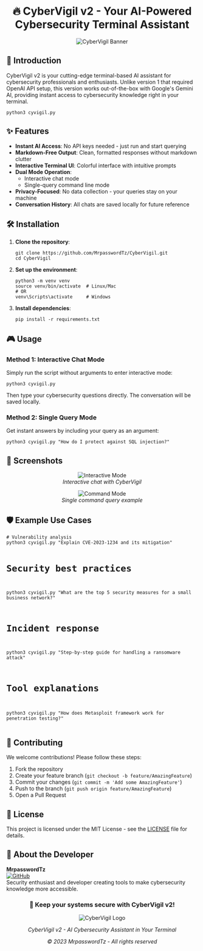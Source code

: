 <h1 align="center">🔥 CyberVigil v2 - Your AI-Powered Cybersecurity Terminal Assistant</h1>

<p align="center">
  <img src="https://raw.githubusercontent.com/MrpasswordTz/Cybervigil/images/refs/heads/main/banner.png" alt="CyberVigil Banner">
  <br>
</p>

<h2>🚀 Introduction</h2>
<p>CyberVigil v2 is your cutting-edge terminal-based AI assistant for cybersecurity professionals and enthusiasts. Unlike version 1 that required OpenAI API setup, this version works out-of-the-box with Google's Gemini AI, providing instant access to cybersecurity knowledge right in your terminal.</p>

<pre><code>python3 cyvigil.py</code></pre>

<h2>✨ Features</h2>
<ul>
  <li><strong>Instant AI Access</strong>: No API keys needed - just run and start querying</li>
  <li><strong>Markdown-Free Output</strong>: Clean, formatted responses without markdown clutter</li>
  <li><strong>Interactive Terminal UI</strong>: Colorful interface with intuitive prompts</li>
  <li><strong>Dual Mode Operation</strong>:
    <ul>
      <li>Interactive chat mode</li>
      <li>Single-query command line mode</li>
    </ul>
  </li>
  <li><strong>Privacy-Focused</strong>: No data collection - your queries stay on your machine</li>
  <li><strong>Conversation History</strong>: All chats are saved locally for future reference</li>
</ul>

<h2>🛠️ Installation</h2>
<ol>
  <li><strong>Clone the repository</strong>:
    <pre><code>git clone https://github.com/MrpasswordTz/CyberVigil.git
cd CyberVigil</code></pre>
  </li>
  <li><strong>Set up the environment</strong>:
    <pre><code>python3 -m venv venv
source venv/bin/activate  # Linux/Mac
# OR
venv\Scripts\activate     # Windows</code></pre>
  </li>
  <li><strong>Install dependencies</strong>:
    <pre><code>pip install -r requirements.txt</code></pre>
  </li>
</ol>

<h2>🎮 Usage</h2>

<h3>Method 1: Interactive Chat Mode</h3>
<p>Simply run the script without arguments to enter interactive mode:</p>
<pre><code>python3 cyvigil.py</code></pre>
<p>Then type your cybersecurity questions directly. The conversation will be saved locally.</p>

<h3>Method 2: Single Query Mode</h3>
<p>Get instant answers by including your query as an argument:</p>
<pre><code>python3 cyvigil.py "How do I protect against SQL injection?"</code></pre>

<h2>📸 Screenshots</h2>
<p align="center">
  <img src="https://placehold.co/600x400/1a1a2e/white?text=Interactive+Mode+Example" alt="Interactive Mode">
  <br>
  <em>Interactive chat with CyberVigil</em>
</p>

<p align="center">
  <img src="https://placehold.co/600x400/1a1a2e/white?text=Command+Mode+Example" alt="Command Mode">
  <br>
  <em>Single command query example</em>
</p>

<h2>🛡️ Example Use Cases</h2>
<pre><code># Vulnerability analysis
python3 cyvigil.py "Explain CVE-2023-1234 and its mitigation"

# Security best practices
python3 cyvigil.py "What are the top 5 security measures for a small business network?"

# Incident response
python3 cyvigil.py "Step-by-step guide for handling a ransomware attack"

# Tool explanations
python3 cyvigil.py "How does Metasploit framework work for penetration testing?"</code></pre>

<h2>🤝 Contributing</h2>
<p>We welcome contributions! Please follow these steps:</p>
<ol>
  <li>Fork the repository</li>
  <li>Create your feature branch (<code>git checkout -b feature/AmazingFeature</code>)</li>
  <li>Commit your changes (<code>git commit -m 'Add some AmazingFeature'</code>)</li>
  <li>Push to the branch (<code>git push origin feature/AmazingFeature</code>)</li>
  <li>Open a Pull Request</li>
</ol>

<h2>📜 License</h2>
<p>This project is licensed under the MIT License - see the <a href="LICENSE">LICENSE</a> file for details.</p>

<h2>🌟 About the Developer</h2>
<p>
  <strong>MrpasswordTz</strong>
  <br>
  <a href="https://github.com/MrpasswordTz">
    <img src="https://img.shields.io/badge/GitHub-MrpasswordTz-blue?style=flat&logo=github" alt="GitHub">
  </a>
  <br>
  Security enthusiast and developer creating tools to make cybersecurity knowledge more accessible.
</p>

<div align="center">
  <h3>🔐 Keep your systems secure with CyberVigil v2!</h3>
  <img src="https://placehold.co/100/1a1a2e/white?text=CV2" alt="CyberVigil Logo">
</div>

<p align="center"><em>CyberVigil v2 - AI Cybersecurity Assistant in Your Terminal</em></p>
<p align="center"><em>© 2023 MrpasswordTz - All rights reserved</em></p>
